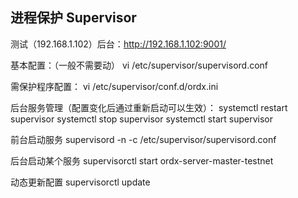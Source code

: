 ## 进程保护 Supervisor 

测试（192.168.1.102）后台：http://192.168.1.102:9001/

基本配置：（一般不需要动）
vi /etc/supervisor/supervisord.conf

需保护程序配置：
vi /etc/supervisor/conf.d/ordx.ini 

后台服务管理（配置变化后通过重新启动可以生效）：
systemctl restart supervisor
systemctl stop supervisor
systemctl start supervisor

前台启动服务
supervisord -n -c /etc/supervisor/supervisord.conf

后台启动某个服务
supervisorctl start ordx-server-master-testnet

动态更新配置
supervisorctl update

